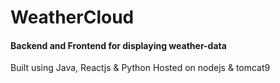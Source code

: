 # WeatherCloud
#### Backend and Frontend for displaying weather-data

Built using Java, Reactjs & Python
Hosted on nodejs & tomcat9
